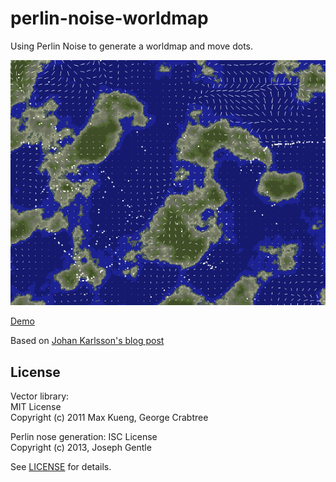 # perlin-noise-worldmap

Using Perlin Noise to generate a worldmap and move dots.

![screenshot](screenshot.png "Screenshot")

[Demo](http://tokyo800.jp/minagawah/perlin-noise-worldmap/)

Based on [Johan Karlsson's blog post](https://codepen.io/DonKarlssonSan/post/particles-in-simplex-noise-flow-field)
 
## License

Vector library:  
MIT License  
Copyright (c) 2011 Max Kueng, George Crabtree

Perlin nose generation:
ISC License  
Copyright (c) 2013, Joseph Gentle

See [LICENSE](./LICENSE) for details.

